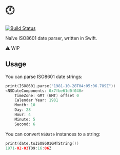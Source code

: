 # :clock12:

[![Build Status](https://img.shields.io/travis/neonichu/Clock/master.svg?style=flat)](https://travis-ci.org/neonichu/Clock)

Naïve ISO8601 date parser, written in Swift.

:warning: WIP

## Usage

You can parse ISO8601 date strings:

```swift
print(ISO8601.parse("1981-10-28T04:05:06.789Z"))
<NSDateComponents: 0x7fbe61d0f040>
    TimeZone: GMT (GMT) offset 0
    Calendar Year: 1981
    Month: 10
    Day: 28
    Hour: 4
    Minute: 5
    Second: 6
```

You can convert `NSDate` instances to a string:

```swift
print(date.toISO8601GMTString())
1971-02-03T09:16:06Z
```
